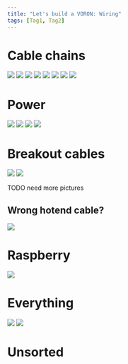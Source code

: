 ```yaml
---
title: "Let's build a VORON: Wiring"
tags: [Tag1, Tag2]
---
```


# Cable chains

![](/images/trident/chain1.jpg)
![](/images/trident/chain2.jpg)
![](/images/trident/chain3.jpg)
![](/images/trident/chain4.jpg)
![](/images/trident/hidden_side.jpg)
![](/images/trident/hidden_side_chain.jpg)
![](/images/trident/loose_top.jpg)
![](/images/trident/top_motor_cables.jpg)

# Power

![](/images/trident/mains.jpg)
![](/images/trident/mains2.jpg)
![](/images/trident/octo_power.jpg)
![](/images/trident/octo_power2.jpg)

# Breakout cables

![](/images/trident/breakout1.jpg)
![](/images/trident/breakout2.jpg)

TODO need more pictures

## Wrong hotend cable?

![](/images/trident/wrong_hotend_cable.jpg)

# Raspberry

![](/images/trident/raspberry.jpg)

# Everything

![](/images/trident/full_top.jpg)
![](/images/trident/full_pre_power.jpg)

# Unsorted

